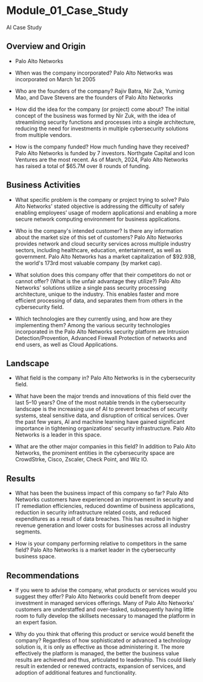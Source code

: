 # Module_01_Case_Study
AI Case Study 

## Overview and Origin

* Palo Alto Networks

* When was the company incorporated? Palo Alto Networks was incorporated on March 1st 2005

* Who are the founders of the company? Rajiv Batra, Nir Zuk, Yuming Mao, and Dave Stevens are the founders of Palo Alto Networks

* How did the idea for the company (or project) come about? The initial concept of the business was formed by Nir Zuk, with the idea of streamlining security functions and processes into a single architecture, reducing the need for investments in multiple cybersecurity solutions from multiple vendors.

* How is the company funded? How much funding have they received? Palo Alto Networks is funded by 7 investors. Northgate Capital and Icon Ventures are the most recent.  As of March, 2024, Palo Alto Networks has raised a total of $65.7M over 8 rounds of funding.

## Business Activities

* What specific problem is the company or project trying to solve? Palo Alto Networks' stated objective is addressing the difficulty of safely enabling employees’ usage of modern applicationsi and enabling a more secure network computing environment for business applications.

* Who is the company's intended customer? Is there any information about the market size of this set of customers? Palo Alto Networks provides network and cloud security services across multiple industry sectors, including healthcare, education, entertainment, as well as government.  Palo Alto Networks has a market capitalization of $92.93B, the world's 173rd most valuable company (by market cap).

* What solution does this company offer that their competitors do not or cannot offer? (What is the unfair advantage they utilize?) Palo Alto Networks' solutions utilize a single pass security processing architecture, unique to the industry.  This enables faster and more efficient processing of data, and separates them from others in the cybersecurity field.

* Which technologies are they currently using, and how are they implementing them? Among the various security technologies incorporated in the Palo Alto Networks security platform are Intrusion Detection/Provention, Advanced Firewall Protection of networks and end users, as well as Cloud Applications.

## Landscape

* What field is the company in? Palo Alto Networks is in the cybersecurity field.

* What have been the major trends and innovations of this field over the last 5&ndash;10 years? One of the most notable trends in the cybersecurity landscape is the increasing use of AI to prevent breaches of security systems, steal sensitive data, and disruption of critical services.  Over the past few years, AI and machine learning have gained significant importance in tightening organizations' security infrastructure.  Palo Alto Networks is a leader in this space.

* What are the other major companies in this field? In addition to Palo Alto Networks, the prominent entities in the cybersecurity space are CrowdStrke, Cisco, Zscaler, Check Point, and Wiz IO.

## Results

* What has been the business impact of this company so far? Palo Alto Networks customers have experienced an improvement in security and IT remediation efficiencies, reduced downtime of business applications, reduction in security infrastructure related costs, and reduced expenditures as a result of data breaches.  This has resulted in higher revenue generation and lower costs for businesses across all industry segments.
  
* How is your company performing relative to competitors in the same field? Palo Alto Networks is a market leader in the cybersecurity business space. 

## Recommendations

* If you were to advise the company, what products or services would you suggest they offer? Palo Alto Networks could benefit from deeper investment in managed services offerings.  Many of Palo Alto Networks' customers are understaffed and over-tasked, subsequently having little room to fully develop the skillsets necessary to managed the platform in an expert fasion.   

* Why do you think that offering this product or service would benefit the company? Regardless of how sophisticated or advanced a technology solution is, it is only as effective as those administering it.  The more effectively the platform is managed, the better the business value results are achieved and thus, articulated to leadership.  This could likely result in extended or renewed contracts, expansion of services, and adoption of additional features and functionality.  

